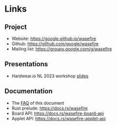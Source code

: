 # Links

## Project

- Website: <https://google.github.io/wasefire>
- Github: <https://github.com/google/wasefire>
- Mailing list: <https://groups.google.com/g/wasefire>

## Presentations

- Hardwear.io NL 2023 workshop
  [slides](https://github.com/google/wasefire/blob/main/docs/presentations/2023-Hardwear.io-NL-workshop.pdf)

## Documentation

- The [FAQ](https://google.github.io/wasefire/faq.html) of this document
- Rust prelude: <https://docs.rs/wasefire>
- Board API: <https://docs.rs/wasefire-board-api>
- Applet API: <https://docs.rs/wasefire-applet-api>
